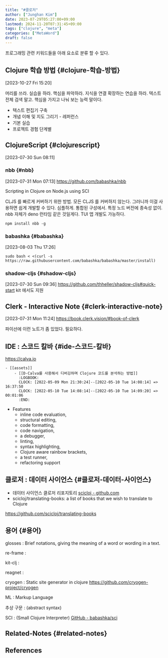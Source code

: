 ```yaml
---
title: "#클로저"
author: ["Junghan Kim"]
date: 2023-07-29T05:27:00+09:00
lastmod: 2024-11-20T07:31:45+09:00
tags: ["clojure", "meta"]
categories: ["MetaWord"]
draft: false
---
```


프로그래밍 관련 키워드들을 아래 요소로 분류 할 수 있다.


## Clojure 학습 방법 {#clojure-학습-방법}

<span class="timestamp-wrapper"><span class="timestamp">[2023-10-27 Fri 15:20]</span></span>

머리를 쓰라. 실습을 하라. 핵심을 파악하라. 지식을 연결 확장하는 연습을 하라. 텍스트 전체 검색 말고. 핵심을 가지고 나눠 보는 능력 말이다.

-   텍스트 편집기 구축
-   개념 이해 및 지도 그리기 - 레퍼런스
-   기본 실습
-   프로젝트 경험 단계별


## ClojureScript {#clojurescript}

<span class="timestamp-wrapper"><span class="timestamp">[2023-07-30 Sun 08:11]</span></span>


### nbb {#nbb}

<span class="timestamp-wrapper"><span class="timestamp">[2023-07-31 Mon 07:13]</span></span> <https://github.com/babashka/nbb>

Scripting in Clojure on Node.js using SCI

CLJS 를 빠르게 커버하기 위한 방법. 모든 CLJS 를 커버하지 않는다. 그러니까 이걸 사용하면 쉽게 개발할 수 있다. 심플하게. 통합된 구성에서. 특정 노드 버전에 종속성 없이. nbb 자체가 deno 런타임 같은 것일게다. TUI 앱 개발도 가능하다.

```shell
npm install nbb -g
```


### babashka {#babashka}

<span class="timestamp-wrapper"><span class="timestamp">[2023-08-03 Thu 17:26]</span></span>

```shell
sudo bash < <(curl -s https://raw.githubusercontent.com/babashka/babashka/master/install)
```


### shadow-cljs {#shadow-cljs}

<span class="timestamp-wrapper"><span class="timestamp">[2023-07-30 Sun 09:36]</span></span> <https://github.com/thheller/shadow-cljs#quick-start> kit 에서도 지원


## Clerk - Interactive Note {#clerk-interactive-note}

<span class="timestamp-wrapper"><span class="timestamp">[2023-07-31 Mon 11:24]</span></span> <https://book.clerk.vision/#book-of-clerk>

파이선에 이런 노트가 좀 있었다. 필요하다.


## IDE : 스코드 칼바 {#ide-스코드-칼바}

<https://calva.io>

```text
- [[assets]]
    - [[D-Calva를 사용해서 디버깅하며 Clojure 코드를 분석하는 방법]]
      :LOGBOOK:
      CLOCK: [2022-05-09 Mon 21:30:24]--[2022-05-10 Tue 14:08:14] =>  16:37:50
      CLOCK: [2022-05-10 Tue 14:08:14]--[2022-05-10 Tue 14:09:20] =>  00:01:06
      :END:
```

-   Features
    -   inline code evaluation,
    -   structural editing,
    -   code formatting,
    -   code navigation,
    -   a debugger,
    -   linting,
    -   syntax highlighting,
    -   Clojure aware rainbow brackets,
    -   a test runner,
    -   refactoring support


## 클로저 : 데이터 사이언스 {#클로저-데이터-사이언스}

-   데이터 사이언스 클로저 리포지토리 [scicloj - github.com](https://github.com/scicloj)
-   scicloj/translating-books: a list of books that we wish to translate to Clojure

<https://github.com/scicloj/translating-books>


## 용어 {#용어}

glosses
: Brief notations, giving the meaning of a word or wording in a text.

re-frame
:


kit-clj
:


reagnet
:


cryogen
: Static site generator in clojure <https://github.com/cryogen-project/cryogen>

ML
: Markup Language

추상 구문
: (abstract syntax)

SCI
: (Small Clojure Interpreter) [GitHub - babashka/sci](https://github.com/babashka/sci)


## Related-Notes {#related-notes}

## References

<style>.csl-entry{text-indent: -1.5em; margin-left: 1.5em;}</style><div class="csl-bib-body">
</div>
